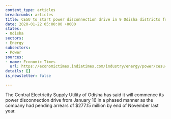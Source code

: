 ```yaml
---
content_type: articles
breadcrumbs: articles
title: CESU to start power disconnection drive in 9 Odisha districts from Thursday
date: 2020-01-22 05:00:00 +0000
states:
- Odisha
sectors:
- Energy
subsectors:
- Power
sources:
- name: Economic Times
  url: https://economictimes.indiatimes.com/industry/energy/power/cesu-to-start-power-disconnection-drive-in-9-odisha-districts-from-thursday/articleshow/73269521.cms
details: []
is_newsletter: false

---
```

The Central Electricity Supply Utility of Odisha has said it will commence its power disconnection drive from January 16 in a phased manner as the company had pending arrears of $277.15 million by end of November last year.

